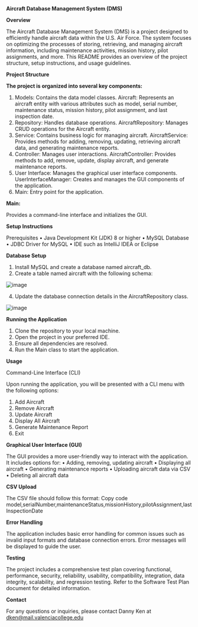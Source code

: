 **Aircraft Database Management System (DMS)**

**Overview**

The Aircraft Database Management System (DMS) is a project designed to efficiently handle aircraft data within the U.S. Air Force. The system focuses on optimizing the processes of storing, retrieving, and managing aircraft information, including maintenance activities, mission history, pilot assignments, and more. This README provides an overview of the project structure, setup instructions, and usage guidelines.

**Project Structure**

**The project is organized into several key components:**

1.	Models: Contains the data model classes.
Aircraft: Represents an aircraft entity with various attributes such as model, serial number, maintenance status, mission history, pilot assignment, and last inspection date.
2.	Repository: Handles database operations.
AircraftRepository: Manages CRUD operations for the Aircraft entity.
3.	Service: Contains business logic for managing aircraft.
AircraftService: Provides methods for adding, removing, updating, retrieving aircraft data, and generating maintenance reports.
4.	Controller: Manages user interactions.
AircraftController: Provides methods to add, remove, update, display aircraft, and generate maintenance reports.
5.	User Interface: Manages the graphical user interface components.
UserInterfaceManager: Creates and manages the GUI components of the application.
6.	Main: Entry point for the application.

**Main:**

Provides a command-line interface and initializes the GUI.

**Setup Instructions**

Prerequisites
•	Java Development Kit (JDK) 8 or higher
•	MySQL Database
•	JDBC Driver for MySQL
•	IDE such as IntelliJ IDEA or Eclipse


**Database Setup**

1.	Install MySQL and create a database named aircraft_db.
2.	Create a table named aircraft with the following schema:
   
![image](https://github.com/danny9447537/Ken_Danny_DMS/assets/92329761/8fe7bcec-b78d-4604-ad5b-81740dcf6b9e)

4.	Update the database connection details in the AircraftRepository class.

![image](https://github.com/danny9447537/Ken_Danny_DMS/assets/92329761/24ce3e3a-696a-4e24-866d-a1fb7cf6a4b4)


**Running the Application**
1. Clone the repository to your local machine.
2. Open the project in your preferred IDE.
3. Ensure all dependencies are resolved.
4. Run the Main class to start the application.
   

**Usage**

Command-Line Interface (CLI)

Upon running the application, you will be presented with a CLI menu with the following options:
1.	Add Aircraft
2.	Remove Aircraft
3.	Update Aircraft
4.	Display All Aircraft
5.	Generate Maintenance Report
6.	Exit

**Graphical User Interface (GUI)**

The GUI provides a more user-friendly way to interact with the application. It includes options for:
•	Adding, removing, updating aircraft
•	Displaying all aircraft
•	Generating maintenance reports
•	Uploading aircraft data via CSV
•	Deleting all aircraft data

**CSV Upload**

The CSV file should follow this format:
Copy code
model,serialNumber,maintenanceStatus,missionHistory,pilotAssignment,lastInspectionDate

**Error Handling**

The application includes basic error handling for common issues such as invalid input formats and database connection errors. Error messages will be displayed to guide the user.

**Testing**

The project includes a comprehensive test plan covering functional, performance, security, reliability, usability, compatibility, integration, data integrity, scalability, and regression testing. Refer to the Software Test Plan document for detailed information.

**Contact**

For any questions or inquiries, please contact Danny Ken at dken@mail.valenciacollege.edu


   
